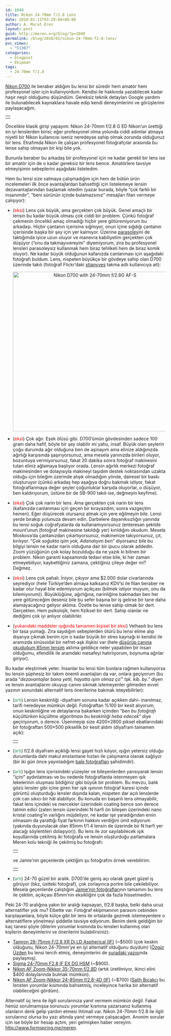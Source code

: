 ```yaml
---
id: 1040
title: Nikon 24-70mm f/2.8 Lens
date: 2010-01-11T03:29:04+00:00
author: A. Murat Eren
layout: post
guid: http://meren.org/blog/?p=1040
permalink: /blog/2010/01/nikon-24-70mm-f2-8-lens/
pvc_views:
  - "51307"
categories:
  - blogpost
  - Ekipman
tags:
  - 24-70mm f/2.8
---
```

[Nikon D700](http://meren.org/blog/2009/11/nikon-d700/) ile beraber aldığım bu lensi bir süredir hem amatör hem profesyonel işler için kullanıyordum. Kendisi ile hakkında yazabilecek kadar haşır neşir olduğumu düşündüm. Gereksiz teknik detayları Google yardımı ile bulunabilecek kaynaklara havale edip kendi deneyimlerimi ve görüşlerimi paylaşacağım.

<table border="0" width="100%">
  <tr>
    <td align="center">
      <img src="{{ site.baseurl }}/images/nikon-24-70mm-f2-8-lens-Nikon24-70.jpg" alt="" />
    </td>
  </tr>
</table>

Öncelikle klasik girişi yapayım: Nikon 24-70mm f/2.8 G ED Nikon&#8217;un ürettiği en iyi lenslerden birisi; eğer profesyonel olma yolunda ciddi adımlar atmaya niyetli bir Nikon kullanıcısı iseniz neredeyse sahip olmak zorunda olduğunuz bir lens. Etrafımda Nikon ile çalışan profesyonel fotoğrafçılar arasında bu lense sahip olmayan bir kişi bile yok.

Bununla beraber bu arkadaş bir profesyonel için ne kadar gerekli bir lens ise bir amatör için de o kadar gereksiz bir lens bence. Amatörlere tavsiye etmeyişimin sebeplerini aşağıdaki listeledim.

Hem bu lensi size satmaya çalışmadığım için hem de bütün ürün incelemeleri ilk önce avantajlardan bahsettiği için listelemeye lensin dezavantajlarından başlamak istedim (yazar burada, böyle &#8220;çok farklı bir insanımdır&#8221;, &#8220;beni sürünün içinde bulamazsınız&#8221; mesajları filan vermeye çalışıyor):

  * (<span style="color: #ff0000;">eksi</span>) Lens çok büyük, ama gerçekten çok büyük. Genel amaçlı bir lensin bu kadar büyük olması çok ciddi bir problem. Çünkü fotoğraf çekmenin öncelikli amaç olmadığı hiçbir yere götüremiyorum bu arkadaşı. Hiçbir çantanın içerisine sığmıyor, onun içine sığdığı çantanın içerisinde başka bir şey için yer kalmıyor. Üzerine [parasoley](http://images.google.com/images?q=Nikon+HB-40+Bayonet)ini de taktığımda iyice uzun oluyor ve manevra kabiliyetim gerçekten çok düşüyor (&#8220;onu da takmayıvereyim&#8221; diyemiyorum, zira bu profesyonel lensleri parasoleysiz kullanmak hem biraz tehlikeli hem de biraz komik oluyor). Ne kadar büyük olduğunun kafanızda canlanması için aşağıdaki fotoğrafı buldum. Lens, nispeten büyükçe bir gövdeye sahip olan D700 üzerinde takılı (fotoğraf Flickr&#8217;daki [xtianyves](http://www.flickr.com/photos/xtianyves/3701881042/) takma adlı kullanıcıya ait): <p style="text-align: center;">
      <a title="Nikon D700 with 24-70mm f/2.8G AF-S by christianyves, on Flickr" href="http://www.flickr.com/photos/xtianyves/3701881042/" target="_blank"><img class="aligncenter" src="{{ site.baseurl }}/images/nikon-24-70mm-f2-8-lens-3701881042_e8dd739af8.jpg" alt="Nikon D700 with 24-70mm f/2.8G AF-S" width="500" /></a>
    </p>

  * (<span style="color: #ff0000;">eksi</span>) Çok ağır. Eşek ölüsü gibi. D700&#8217;ümün gövdesinden sadece 100 gram daha hafif, böyle bir şey olabilir mi yahu, insaf. Büyük olan şeylerin çoğu durumda ağır olduğuna ben de aşinayım ama elinize aldığınızda ağırlığı karşısında şaşırıyorsunuz, ama mesela yanınızda birileri oluyor, bozuntuya vermiyorsunuz, fakat 20 dakika sonra fotoğraf makinesini tutan eliniz ağlamaya başlıyor orada. Lensin ağırlık merkezi fotoğraf makinesinden ve dolayısıyla makineyi taşıdım destek noktasından uzakta olduğu için bileğim üzerinde alışık olmadığım yönde, dairesel bir baskı oluşturuyor (çünkü arkadaş hep aşağıya doğru bakmak istiyor, fakat fotoğraflanmaya değer şeyler çoğunluklar karşıda oluyorlar, o düşüyor, ben kaldırıyorum, üstüne bir de SB-900 takılı ise, değmeyin keyfime).
  * (<span style="color: #ff0000;">eksi</span>) Çok çok narin bir lens. Ama gerçekten çok narin bir lens (kafanızda canlanması için geçen bir kırayazdım, sonra vazgeçtim hemen). Eğer düşürecek olursanız almak için yere eğilmeyin bile. Lensi yerde bırakıp yolunuza devam edin. Darbelere dayanıksızlığın yanında bu lensi soğuk coğrafyalarda da kullanamıyorsunuz (enteresan şekilde mount&#8217;unun (fotoğraf makinesine takıldığı yer) kırıldığını okudum. Mesela Moskova&#8217;da çantanızdan çıkartıyorsunuz, makinenize takıyorsunuz, çıt, kırılıyor. &#8220;_Çok soğukta işim yok, Adanalıyım ben_&#8221; diyorsanız bile bu bilgiyi lensin ne kadar narin olduğuna dair bir ipucu olarak addedin. Zoom yüzüğünün çok kolay bozulduğu da ne yazık ki bilinen bir problem. Nikon garanti kapsamında tedavi etse bile, ki her zaman etmeyebiliyor, kaybettiğiniz zamana, çektiğiniz çileye değer mi? Değmez.
  * (<span style="color: #ff0000;">eksi</span>) Lens çok pahalı. İniyor, çıkıyor ama $2.000 dolar civarlarında seyrediyor (hele Türkiye&#8217;den almaya kalksanız KDV&#8217;si ile filan beraber ne kadar olur hayal bile edemiyorum açıkçası (bilmek istiyor muyum, onu da bilemiyorum)). Büyüklüğüne, ağırlığına, narinliğine bakmadan ben her yere götüreceğim deseniz bile bu sefer başına bir iş gelirse bir tane daha alamayacağınız geliyor aklıma. Özetle bu lense sahip olmak bir dert. Gerçekten. Hem psikolojik, hem fiziksel bir dert. Sahip olanlar ne dediğimi çok iyi anlıyor olabilirler.
  * (<span style="color: #ff0000;">yukarıdaki maddeler ışığında tamamen kişisel bir eksi</span>) Velhasılı bu lens bir tasa yumağı. Zira saydığım sebeplerden ötürü bu lensi elime alıp dışarıya çıkmak benim için o kadar büyük bir stres kaynağı ki kendisi ile aramızda sinüsoidal bir nefret-aşk ilişkisi var (hele [düşürüp canına okuduğum 85mm lensim](http://meren.org/blog/2009/10/nikon-85mm-f1-8-lens/) aklıma geldikçe neler yapabilen bir insan olduğumu, efendilik ile aramdaki mesafeyi hatırlıyorum, boynuma ağrılar giriyor).

Bu kadar eleştirmek yeter. İnsanlar bu lensi tüm bunlara rağmen kullanıyorsa bu lensin şüphesiz bir takım önemli avantajları da var, onlara geçiyorum (bu arada &#8220;_dezavantajlar bana yetti, hayatta işim olmaz ço_™ _tşk. kib. by_.&#8221; diyen ve lensin avantajlarını okuyup canını sıkmak istemeyenler gitmeden evvel yazının sonundaki alternatif lens önerilerine bakmak isteyebilirler):

  * (<span style="color: #339966;">artı</span>) Lensin keskinliği -diyafram sonuna kadar açıkken dahi- inanılmaz, tarifi neredeyse mümkün değil. Fotoğraftan %100 bir kesit alıyorum, onun keskinliğine ve detaylarına bakarken içimden &#8220;_ben bu fotoğrafı küçültürken küçültme algoritması bu keskinliği heba edecek_&#8221; diye geçiriyorum, o derece. Üşenmeyip size 4200&#215;2800 piksel ebatlarındaki bir fotoğraftan 500&#215;500 piksellik bir kesit aldım (diyafram tamamen açık):
  
    <table border="0" width="100%">
      <tr>
        <td align="center">
          <img src="{{ site.baseurl }}/images/nikon-24-70mm-f2-8-lens-crop.png" alt="" />
        </td>
      </tr>
    </table>

  * (<span style="color: #339966;">artı</span>) f/2.8 diyafram açıklığı lensi gayet hızlı kılıyor, ışığın yetersiz olduğu durumlarda dahi makul enstantane hızları ile çalışmama olanak sağlıyor (bir iki gün önce yayınladığım [bale fotoğrafları](http://meren.org/blog/2010/01/bale-dusmani-bremen-mizikacilari/) şahidimdir).
  * (<span style="color: #339966;">artı</span>) Işığın lens içerisindeki yüzeyler ve bileşenlerden yansıyarak lensin &#8220;_içini_&#8221; aydınlatması ve bu nedenle fotoğraflarda istenmeyen ışık lekelerinin oluşması bildiğiniz gibi büyük bir problem. Bu mevzu, balık gözü lensler gibi içine giren her ışık ışınının fotoğraf karesi içinde görüntü oluşturduğu lensler dışında kalan, nispeten dar açılı lenslerde çok can sıkıcı bir hâl alabiliyor. Bu konuda en başarılı lens olmayabilir, fakat lens içindeki ve mercekler üzerindeki coating bence son derece tatmin edici (zaten lensin üzerindeki N harfi ön bileşen üzerindeki nano kristal coating&#8217;in varlığını müjdeliyor, ne kadar işe yaradığından emin olmasam da yarattığı fiyat farkının hakkını verdiğini ümit ediyorum (yakında duyurulacak olan 85mm f/1.4 lensin de üzerinde bir N harfi yer alacağı söylentileri dolaşıyor)). Bu lens ile zor sayılabilecek ışık koşullarında çekilmiş iki fotoğrafa ve lensin oluşturduğu parlamalara Meren kolu tekniği ile çekilmiş bu fotoğrafı:
  
    <table border="0" width="100%">
      <tr>
        <td align="center">
          <img src="{{ site.baseurl }}/images/nikon-24-70mm-f2-8-lens-chicago-trip-1785.jpg" alt="" />
        </td>
      </tr>
    </table>
    
    ve Jamie&#8217;nin geçenlerde çektiğim şu fotoğrafını örnek verebilirim:
    
    <table border="0" width="100%">
      <tr>
        <td align="center">
          <img src="{{ site.baseurl }}/images/nikon-24-70mm-f2-8-lens-Jamie-21.jpg" alt="" />
        </td>
      </tr>
    </table>

  * (<span style="color: #339966;">artı</span>) 24-70 güzel bir aralık. D700&#8217;de geniş açı olarak gayet güzel iş görüyor (bkz, üstteki fotoğraf), çok zorlayınca portre bile çekilebiliyor. Mesela geçenlerde çalıştığım [Jamie&#8217;nin fotoğrafları](http://meren.org/2009/12/jamie/)nın tamamını bu lens ile çektim, açıkçası 85mm&#8217;nin eksikliğini çok da fazla hissetmedim.

Peki 24-70 aralığına yakın bir aralığı kapsayan, f/2.8 başka, belki daha ucuz alternatifler yok mu? Elbette var. Fotoğraf ekipmanının parasını cebinden karşılayanlara, böyle külçe gibi bir lens ile ortalarda gezmek istemeyenlere o alternatiflere yönelmeyi şiddetle tavsiye ediyorum. Benim denk geldiğim bir kaç tanesi şöyle (dilerim yorumlar kısmında bu lensleri kullanmış olan kişilerin deneyimlerini ve önerilerini bulabilirsiniz):

  * [Tamron 28-75mm F/2.8 XR Di LD Aspherical (IF)](http://www.tamron.com/lenses/prod/2875mm.asp) (~$500) (çok keskin olduğunu, Nikon 24-70mm&#8217;ye en iyi alternatif olduğunu duydum) ([Özgür Üzden](http://www.ozgurblogcu.com/) bu lensi tercih etmiş, deneyimlerini de [şuradaki yazısı](http://www.ozgurblogcu.com/tamron-28-75mm-f2-8-lens-400.html)nda paylaşmış).
  * [Sigma 24-70mm F2.8 IF EX DG HSM](http://www.sigmaphoto.com/lenses/lenses_all_details.asp?id=3362&navigator=2) (~$900).
  * [Nikon AF Zoom-Nikkor 35-70mm f/2.8D](http://www.kenrockwell.com/nikon/3570.htm) (artık üretilmiyor, ikinci elini $400 dolaylarında bulmak mümkün).
  * [Nikon AF Zoom-Nikkor 24-85mm f/2.8-4D (IF)](http://nikonusa.com/Find-Your-Nikon/Product/Camera-Lenses/1929/AF-Zoom-NIKKOR-24-85mm-f%252F2.8-4D-IF.html) (~$700) ([Salih Bıçakçı](http://www.salihbicakci.com/) bu lensten yorumlar kısmında bahsetmiş, inceleyince harika bir alternatif olabileceğini gördüm).

Alternatif üç lens ile ilgili sorularınıza yanıt vermem mümkün değil. Fakat henüz sorulmamışsa sorunuzu yorumlar kısmına yazarsanız kullanmış olanların denk gelip yardım etmesi ihtimali var. Nikon 24-70mm f/2.8 ile ilgili sorularınız olursa bu yazı altında yanıt vermeye çalışacağım. Anonim sorular için ise böyle bir hesap açtım, yeri gelmişken haber vereyim: <http://www.formspring.me/meren>.
